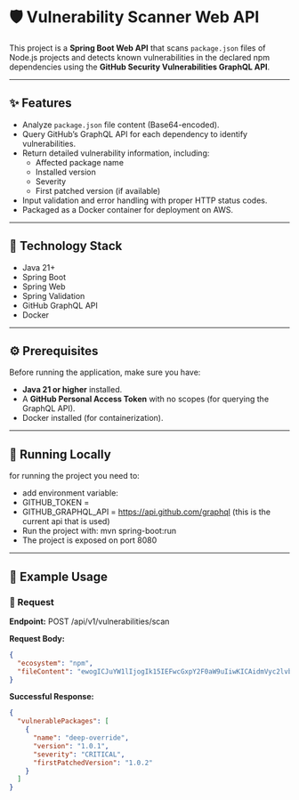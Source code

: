 # 🛡️ Vulnerability Scanner Web API

This project is a **Spring Boot Web API** that scans `package.json` files of Node.js projects and detects known vulnerabilities in the declared npm dependencies using the **GitHub Security Vulnerabilities GraphQL API**.

---

## ✨ Features

- Analyze `package.json` file content (Base64-encoded).
- Query GitHub’s GraphQL API for each dependency to identify vulnerabilities.
- Return detailed vulnerability information, including:
  - Affected package name
  - Installed version
  - Severity
  - First patched version (if available)
- Input validation and error handling with proper HTTP status codes.
- Packaged as a Docker container for deployment on AWS.
---

## 🧰 Technology Stack

- Java 21+
- Spring Boot
- Spring Web
- Spring Validation
- GitHub GraphQL API
- Docker

---

## ⚙️ Prerequisites

Before running the application, make sure you have:

- **Java 21 or higher** installed.
- A **GitHub Personal Access Token** with no scopes (for querying the GraphQL API).
- Docker installed (for containerization).

---

## 🚀 Running Locally
for running the project you need to:
- add environment variable:
- GITHUB_TOKEN = <your github api token>
- GITHUB_GRAPHQL_API = https://api.github.com/graphql (this is the current api that is used)
- Run the project with: mvn spring-boot:run
- The project is exposed on port 8080

---

## 🧪 Example Usage

### 📄 Request

**Endpoint:**
POST /api/v1/vulnerabilities/scan


**Request Body:**

```json
{
  "ecosystem": "npm",
  "fileContent": "ewogICJuYW1lIjogIk15IEFwcGxpY2F0aW9uIiwKICAidmVyc2lvbiI6ICIxLjAuMCIsCiAgImRlcGVuZGVuY2llcyI6IHsKICAgICJkZWVwLW92ZXJyaWRlIjogIjEuMC4xIiwKICAgICJleHByZXNzIjogIjQuMTcuMSIKICB9Cn0="
}
```

**Successful Response:**

```json
{
  "vulnerablePackages": [
    {
      "name": "deep-override",
      "version": "1.0.1",
      "severity": "CRITICAL",
      "firstPatchedVersion": "1.0.2"
    }
  ]
}
```
